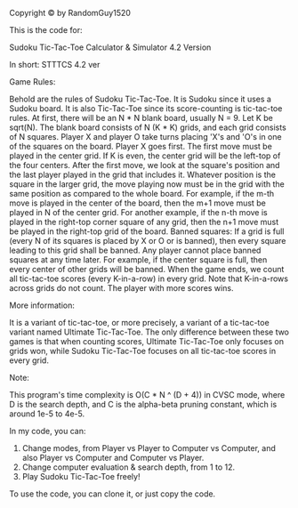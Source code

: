 Copyright © by RandomGuy1520

This is the code for:

Sudoku Tic-Tac-Toe Calculator & Simulator 4.2 Version

In short: STTTCS 4.2 ver

Game Rules:

Behold are the rules of Sudoku Tic-Tac-Toe. It is Sudoku since it uses a Sudoku board. It is also Tic-Tac-Toe since its score-counting is tic-tac-toe rules.
At first, there will be an N * N blank board, usually N = 9. Let K be sqrt(N). The blank board consists of N (K * K) grids, and each grid consists of N squares.
Player X and player O take turns placing 'X's and 'O's in one of the squares on the board. Player X goes first. The first move must be played in the center grid.
If K is even, the center grid will be the left-top of the four centers. After the first move, we look at the square's position and the last player played in the grid that includes it.
Whatever position is the square in the larger grid, the move playing now must be in the grid with the same position as compared to the whole board.
For example, if the m-th move is played in the center of the board, then the m+1 move must be played in N of the center grid.
For another example, if the n-th move is played in the right-top corner square of any grid, then the n+1 move must be played in the right-top grid of the board.
Banned squares: If a grid is full (every N of its squares is placed by X or O or is banned), then every square leading to this grid shall be banned.
Any player cannot place banned squares at any time later. For example, if the center square is full, then every center of other grids will be banned.
When the game ends, we count all tic-tac-toe scores (every K-in-a-row) in every grid. Note that K-in-a-rows across grids do not count. The player with more scores wins.

More information:

It is a variant of tic-tac-toe, or more precisely, a variant of a tic-tac-toe variant named Ultimate Tic-Tac-Toe.
The only difference between these two games is that when counting scores, Ultimate Tic-Tac-Toe only focuses on grids won, while Sudoku Tic-Tac-Toe focuses on all tic-tac-toe scores in every grid.

Note:

This program's time complexity is O(C * N ^ (D + 4)) in CVSC mode, where D is the search depth, and C is the alpha-beta pruning constant, which is around 1e-5 to 4e-5.

In my code, you can:

1. Change modes, from Player vs Player to Computer vs Computer, and also Player vs Computer and Computer vs Player.
2. Change computer evaluation & search depth, from 1 to 12.
3. Play Sudoku Tic-Tac-Toe freely!

To use the code, you can clone it, or just copy the code.
